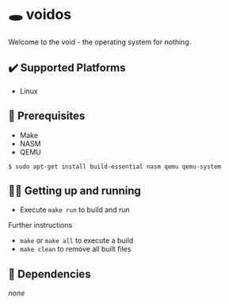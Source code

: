 # 🕳️ voidos

Welcome to the void - the operating system for nothing.

## ✔️ Supported Platforms

- Linux

## 🚀 Prerequisites

- Make
- NASM
- QEMU

```
$ sudo apt-get install build-essential nasm qemu qemu-system
```

## 👨‍💻 Getting up and running

- Execute `make run` to build and run

Further instructions

- `make` or `make all` to execute a build
- `make clean` to remove all built files

## 🔗 Dependencies

*none*
